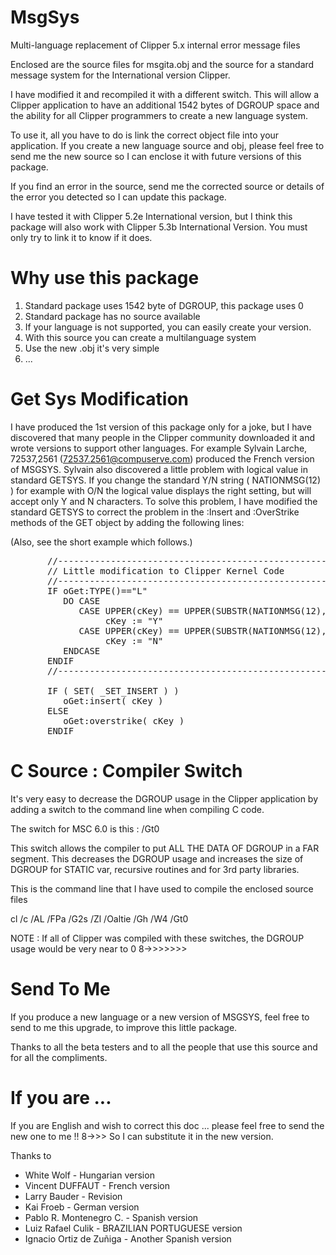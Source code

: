 # MsgSys
Multi-language replacement of Clipper 5.x internal error message files

Enclosed are the source files for msgita.obj and the source for a standard message system for the International version Clipper.

I have modified it and recompiled it with a different switch. This will allow a Clipper application to have an additional 1542 bytes of DGROUP space and the ability for all Clipper programmers to create a new language system.

To use it, all you have to do is link the correct object file into your application.  If you create a new language source and obj, please feel free to send me the new source so I can enclose it with future versions of this package.

If you find an error in the source, send me the corrected source or details of the error you detected so I can update this package.

I have tested it with Clipper 5.2e International version, but I think this package will also work with Clipper 5.3b International Version. You must only try to link it to know if it does.

# Why use this package

1) Standard package uses 1542 byte of DGROUP, this package uses 0
2) Standard package has no source available
3) If your language is not supported, you can easily create your version.
4) With this source you can create a multilanguage system
5) Use the new .obj it's very simple
6) ...

# Get Sys Modification 

I have produced the 1st version of this package only for a joke, but I have discovered that many people in the Clipper community downloaded it and wrote versions to support other languages.  For example Sylvain Larche, 72537,2561 (72537.2561@compuserve.com) produced the French version of MSGSYS. Sylvain also discovered a little problem with logical value in standard GETSYS. If you change the standard Y/N string ( NATIONMSG(12) ) for example with O/N the logical value displays the right setting, but will accept only Y and N characters. To solve this problem, I have modified the standard GETSYS to correct the problem in the :Insert and :OverStrike methods of the GET object by adding the following lines:

(Also, see the short example which follows.)

<pre>
       //--------------------------------------------------------
       // Little modification to Clipper Kernel Code
       //--------------------------------------------------------
       IF oGet:TYPE()=="L"
          DO CASE
             CASE UPPER(cKey) == UPPER(SUBSTR(NATIONMSG(12),1,1))
                  cKey := "Y"
             CASE UPPER(cKey) == UPPER(SUBSTR(NATIONMSG(12),3,1))
                  cKey := "N"
          ENDCASE
       ENDIF
       //--------------------------------------------------------

       IF ( SET( _SET_INSERT ) )
          oGet:insert( cKey )
       ELSE
          oGet:overstrike( cKey )
       ENDIF
</pre>

# C Source : Compiler Switch 

It's very easy to decrease the DGROUP usage in the Clipper application by adding a switch to the command line when compiling C code.

The switch for MSC 6.0 is this : /Gt0

This switch allows the compiler to put ALL THE DATA OF DGROUP in a FAR segment. This decreases the DGROUP usage and increases the size of DGROUP for STATIC var, recursive routines and for 3rd party libraries.

This is the command line that I have used to compile the enclosed source files

cl /c /AL /FPa /G2s /Zl /Oaltie /Gh /W4 /Gt0

NOTE : If all of Clipper was compiled with these switches, the DGROUP usage would  be very near to 0 8->>>>>>>

# Send To Me 

If you produce a new language or a new version of MSGSYS, feel free to send to me this upgrade, to improve this little package.

Thanks to all the beta testers and to all the people that use this source and for all the compliments.

# If you are ...

If you are English and wish to correct this doc ... please feel free to send the new one to me !! 8->>> So I can substitute it in the new version.

Thanks to

* White Wolf                  - Hungarian version
* Vincent DUFFAUT             - French version
* Larry Bauder                - Revision
* Kai Froeb                   - German version
* Pablo R. Montenegro C.      - Spanish version
* Luiz Rafael Culik           - BRAZILIAN PORTUGUESE version
* Ignacio Ortiz de Zuñiga     - Another Spanish version
